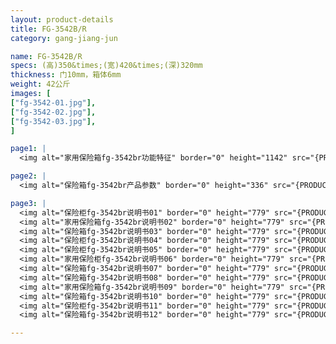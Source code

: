 ```yaml
---
layout: product-details
title: FG-3542B/R
category: gang-jiang-jun

name: FG-3542B/R
specs: (高)350&times;(宽)420&times;(深)320mm
thickness: 门10mm，箱体6mm
weight: 42公斤
images: [
["fg-3542-01.jpg"],
["fg-3542-02.jpg"],
["fg-3542-03.jpg"],
]

page1: |
  <img alt="家用保险箱fg-3542br功能特征" border="0" height="1142" src="{PRODUCT_IMAGES}fg-gn.jpg" width="538" />

page2: |
  <img alt="保险箱fg-3542br产品参数" border="0" height="336" src="{PRODUCT_IMAGES}fg-cpcs.jpg" width="538" />

page3: |
  <img alt="保险柜fg-3542br说明书01" border="0" height="779" src="{PRODUCT_IMAGES}fg-sm01.jpg" width="528" /><br />
  <img alt="家用保险箱fg-3542br说明书02" border="0" height="779" src="{PRODUCT_IMAGES}fg-sm02.jpg" width="528" /><br />
  <img alt="保险箱fg-3542br说明书03" border="0" height="779" src="{PRODUCT_IMAGES}fg-sm03.jpg" width="528" /><br />
  <img alt="保险柜fg-3542br说明书04" border="0" height="779" src="{PRODUCT_IMAGES}fg-sm04.jpg" width="528" /><br />
  <img alt="保险柜fg-3542br说明书05" border="0" height="779" src="{PRODUCT_IMAGES}fg-sm05.jpg" width="528" /><br />
  <img alt="家用保险柜fg-3542br说明书06" border="0" height="779" src="{PRODUCT_IMAGES}fg-sm06.jpg" width="528" /><br />
  <img alt="保险箱fg-3542br说明书07" border="0" height="779" src="{PRODUCT_IMAGES}fg-sm07.jpg" width="528" /><br />
  <img alt="保险箱fg-3542br说明书08" border="0" height="779" src="{PRODUCT_IMAGES}fg-sm08.jpg" width="528" /><br />
  <img alt="家用保险箱fg-3542br说明书09" border="0" height="779" src="{PRODUCT_IMAGES}fg-sm09.jpg" width="528" /><br />
  <img alt="保险箱fg-3542br说明书10" border="0" height="779" src="{PRODUCT_IMAGES}fg-sm10.jpg" width="528" /><br />
  <img alt="保险柜fg-3542br说明书11" border="0" height="779" src="{PRODUCT_IMAGES}fg-sm11.jpg" width="528" /><br />
  <img alt="保险箱fg-3542br说明书12" border="0" height="779" src="{PRODUCT_IMAGES}fg-sm12.jpg" width="528" />

---
```


